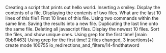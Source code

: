 Creating a script that prints out hello world.
Inserting a smiley.
Display the contents of a file.
Displaying the contents of two files.
What are the last 10 lines of this file?
First 10 lines of this file.
Using two commands within the same line.
Saving the results into a new file.
Duplicating the last line onto the same file.
Deleting all javascript files.
Display the newest 10 files.
Sort the files, and show unique ones.
Using grep for the first time!
[main 0bb6463] Using grep for the first time!
 2 files changed, 3 insertions(+)
 create mode 100755 io_redirections_and_filters/14-findthatword
